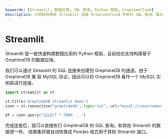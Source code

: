 ```yaml
---
keywords: [Streamlit, 数据应用, SQL 查询, Python 框架, GreptimeCloud]
description: 介绍如何使用 Streamlit 连接 GreptimeCloud 并执行 SQL 查询，展示数据应用的构建示例。
---
```


# Streamlit

Streamlit 是一套快速构建数据应用的 Python 框架，目前他也支持构建基于 GreptimeDB
的数据应用。

我们可以通过 Streamlit 的 SQL 连接来创建到 GreptimeDB 的通道。由于 GreptimeDB 兼
容 MySQL 协议，因此可以将 GreptimeDB 看作一个 MySQL 实例来进行连接。

```python
import streamlit as st

st.title('GreptimeDB Streamlit Demo')
conn = st.connection("greptimedb", type="sql", url="mysql://<username>:<password>@<host>:4002/<dbname>")

df = conn.query("SELECT * FROM ...")
```

完成连接后，就可以直接执行 GreptimeDB 的 SQL 查询。和其他 Streamlit 的数据源一样，
结果集将被自动转换成 Pandas 格式用于其他 Streamlit 接口。

